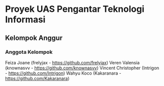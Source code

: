 # Proyek UAS Pengantar Teknologi Informasi
## Kelompok Anggur
### Anggota Kelompok
Feiza Joane (frelyjax - https://github.com/frelyjax)
Veren Valensia (knownasvv - https://github.com/knownasvv)
Vincent Christopher (Intrigon - https://github.com/Intrigon)
Wahyu Koco (Kakaranara - https://github.com/Kakaranara)
